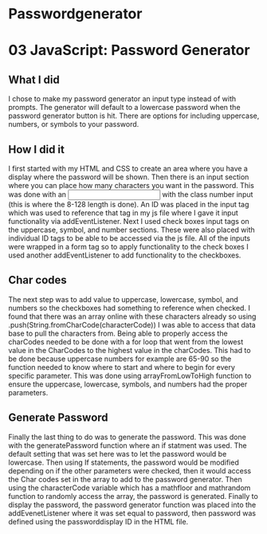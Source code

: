 # Passwordgenerator
# 03 JavaScript: Password Generator

## What I did

I chose to make my password generator an input type instead of with prompts. The generator will default to a lowercase password when the password generator button is hit. There are options for including uppercase, numbers, or symbols to your password. 

## How I did it

I first started with my HTML and CSS to create an area where you have a display where the password will be shown. Then there is an input section where you can place how many characters you want in the password. This was done with an <input> with the class number input (this is where the 8-128 length is done). An ID was placed in the input tag which was used to reference that tag in my js file where I gave it input functionality via addEventListener. Next I used check boxes input tags on the uppercase, symbol, and number sections. These were also placed with individual ID tags to be able to be accessed via the js file. All of the inputs were wrapped in a form tag so to apply functionality to the check boxes I used another addEventListener to add functionality to the checkboxes. 

## Char codes

The next step was to add value to uppercase, lowercase, symbol, and numbers so the checkboxes had something to reference when checked. I found that there was an array online with these characters already so using .push(String.fromCharCode(characterCode)) I was able to access that data base to pull the characters from. Being able to properly access the charCodes needed to be done with a for loop that went from the lowest value in the CharCodes to the highest value in the charCodes. This had to be done because uppercase numbers for example are 65-90 so the function needed to know where to start and where to begin for every specific parameter. This was done using arrayFromLowToHigh function to ensure the uppercase, lowercase, symbols, and numbers had the proper parameters. 

## Generate Password

Finally the last thing to do was to generate the password. This was done with the generatePassword function where an if statment was used. The default setting that was set here was to let the password would be lowercase. Then using If statements, the password would be modified depending on if the other parameters were checked, then it would access the Char codes set in the array to add to the password generator. Then using the characterCode variable which has a mathfloor and mathrandom function to randomly access the array, the password is generated. Finally to display the password, the password generator function was placed into the addEvenetListener where it was set equal to password, then password was defined using the passworddisplay ID in the HTML file. 
